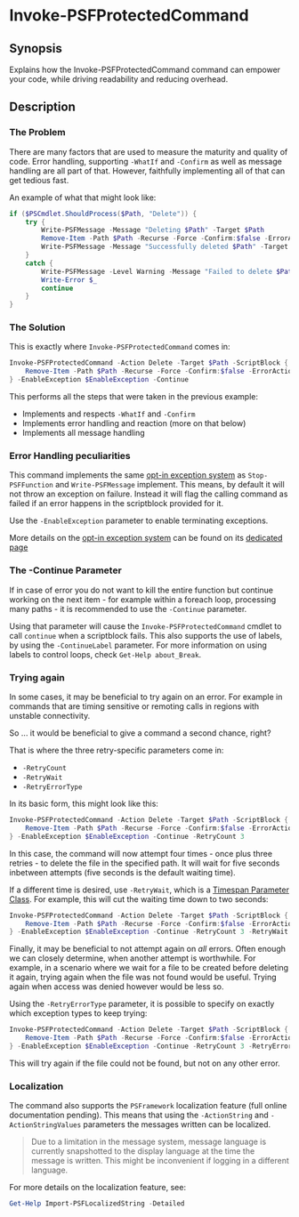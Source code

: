 ﻿---
sidebar_position: 3
---

# Invoke-PSFProtectedCommand

## Synopsis

Explains how the Invoke-PSFProtectedCommand command can empower your code, while driving readability and reducing overhead.

## Description

### The Problem

There are many factors that are used to measure the maturity and quality of code.
Error handling, supporting `-WhatIf` and `-Confirm` as well as message handling are all part of that.
However, faithfully implementing all of that can get tedious fast.

An example of what that might look like:

```powershell
if ($PSCmdlet.ShouldProcess($Path, "Delete")) {
    try {
        Write-PSFMessage -Message "Deleting $Path" -Target $Path
        Remove-Item -Path $Path -Recurse -Force -Confirm:$false -ErrorAction Stop
        Write-PSFMessage -Message "Successfully deleted $Path" -Target $Path
    }
    catch {
        Write-PSFMessage -Level Warning -Message "Failed to delete $Path" -Target $Path -ErrorRecord $_
        Write-Error $_
        continue
    }
}
```

### The Solution

This is exactly where `Invoke-PSFProtectedCommand` comes in:

```powershell
Invoke-PSFProtectedCommand -Action Delete -Target $Path -ScriptBlock {
    Remove-Item -Path $Path -Recurse -Force -Confirm:$false -ErrorAction Stop
} -EnableException $EnableException -Continue
```

This performs all the steps that were taken in the previous example:

+ Implements and respects `-WhatIf` and `-Confirm`
+ Implements error handling and reaction (more on that below)
+ Implements all message handling

### Error Handling peculiarities

This command implements the same [opt-in exception system](opt-in-exceptions.md) as `Stop-PSFFunction` and `Write-PSFMessage` implement.
This means, by default it will not throw an exception on failure.
Instead it will flag the calling command as failed if an error happens in the scriptblock provided for it.

Use the `-EnableException` parameter to enable terminating exceptions.

More details on the [opt-in exception system](opt-in-exceptions.md) can be found on its [dedicated page](opt-in-exceptions.md)

### The -Continue Parameter

If in case of error you do not want to kill the entire function but continue working on the next item - for example within a foreach loop, processing many paths - it is recommended to use the `-Continue` parameter.

Using that parameter will cause the `Invoke-PSFProtectedCommand` cmdlet to call `continue` when a scriptblock fails.
This also supports the use of labels, by using the `-ContinueLabel` parameter.
For more information on using labels to control loops, check `Get-Help about_Break`.

### Trying again

In some cases, it may be beneficial to try again on an error. For example in commands that are timing sensitive or remoting calls in regions with unstable connectivity.

So ... it would be beneficial to give a command a second chance, right?

That is where the three retry-specific parameters come in:

+ `-RetryCount`
+ `-RetryWait`
+ `-RetryErrorType`

In its basic form, this might look like this:

```powershell
Invoke-PSFProtectedCommand -Action Delete -Target $Path -ScriptBlock {
    Remove-Item -Path $Path -Recurse -Force -Confirm:$false -ErrorAction Stop
} -EnableException $EnableException -Continue -RetryCount 3
```

In this case, the command will now attempt four times - once plus three retries - to delete the file in the specified path.
It will wait for five seconds inbetween attempts (five seconds is the default waiting time).

If a different time is desired, use `-RetryWait`, which is a [Timespan Parameter Class](../ParameterClasses/timespan-parameter.md). For example, this will cut the waiting time down to two seconds:

```powershell
Invoke-PSFProtectedCommand -Action Delete -Target $Path -ScriptBlock {
    Remove-Item -Path $Path -Recurse -Force -Confirm:$false -ErrorAction Stop
} -EnableException $EnableException -Continue -RetryCount 3 -RetryWait 2s
```

Finally, it may be beneficial to not attempt again on _all_ errors.
Often enough we can closely determine, when another attempt is worthwhile.
For example, in a scenario where we wait for a file to be created before deleting it again, trying again when the file was not found would be useful.
Trying again when access was denied however would be less so.

Using the `-RetryErrorType` parameter, it is possible to specify on exactly which exception types to keep trying:

```powershell
Invoke-PSFProtectedCommand -Action Delete -Target $Path -ScriptBlock {
    Remove-Item -Path $Path -Recurse -Force -Confirm:$false -ErrorAction Stop
} -EnableException $EnableException -Continue -RetryCount 3 -RetryErrorType 'System.Management.Automation.ItemNotFoundException'
```

This will try again if the file could not be found, but not on any other error.

### Localization

The command also supports the `PSFramework` localization feature (full online documentation pending). This means that using the `-ActionString` and `-ActionStringValues` parameters the messages written can be localized.

> Due to a limitation in the message system, message language is currently snapshotted to the display language at the time the message is written. This might be inconvenient if logging in a different language.

For more details on the localization feature, see:

```powershell
Get-Help Import-PSFLocalizedString -Detailed
```
